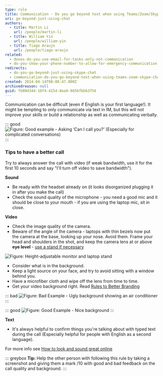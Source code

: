 ```yaml
---
type: rule
title: Communication - Do you go beyond text when using Teams/Zoom/Skype chat?
uri: go-beyond-just-using-chat
authors:
  - title: Martin Li
    url: /people/martin-li
  - title: William Yin
    url: /people/william-yin
  - title: Tiago Araujo
    url: /people/tiago-araujo
related:
  - dones-do-you-use-email-for-tasks-only-not-communication
  - do-you-show-your-phone-number-to-allow-for-emergency-communication
redirects:
  - do-you-go-beyond-just-using-skype-chat
  - communication-do-you-go-beyond-text-when-using-teams-zoom-skype-chat
created: 2014-04-14T08:08:47.000Z
archivedreason: null
guid: fb00d344-18f4-4154-8ea9-865bfbbb3f56
---
```

Communication can be difficult (even if English is your first language!). It might be tempting to only communicate via text in IM, but this will not improve your skills or build a relationship as well as communicating verbally.

::: good
![Figure: Good example - Asking ‘Can I call you?’ (Especially for complicated conversations)](skype-conference.jpg)
:::

### Tips to have a better call

<!--endintro-->

Try to always answer the call with video (if weak bandwidth, use it for the first 10 seconds and say "I'll turn off video to save bandwidth").

**Sound** 

* Be ready with the headset already on (it looks disorganized plugging it in after you make the call)
* Check the sound quality of the microphone - you need a good mic and it should be close to your mouth - if you are using the laptop mic, sit in close.

**Video** 

* Check the image quality of the camera. 
* Beware of the angle of the camera - laptops with thin bezels now put the camera at the base, looking up your nose. Avoid them. Frame your head and shoulders in the shot, and keep the camera lens at or above **eye level** - [use a stand if necessary](https://www.dicksmith.com.au/da/buy/kogan-height-adjustable-laptop-monitor-stand-kogan)

![Figure: Height-adjustable monitor and laptop stand](screen-stands.png)

* Consider what is in the background.
* Keep a light source on your face, and try to avoid sitting with a window behind you.
* Have a microfiber cloth and wipe off the lens from time to time.
* Get your video background right. Read [Rules to Better Branding](/rules-to-better-branding)  

::: bad
![Figure: Bad Example - Ugly background showing an air conditioner](Bad-Video-Background-orgn.png)
:::

::: good
![Figure: Good Example - Nice background](Good-Video-Background-orgn.png)
:::

**Text** 

* It's always helpful to confirm things you're talking about with typed text during the call (Especially helpful for people with English as a second language).

For more info see [How to look and sound great online](https://www.cnet.com/how-to/ultimate-webcam-tips-how-to-look-sound-great-online/)

::: greybox
**Tip:** Help the other person with following this rule by taking a screenshot and giving them a mark /10 with good and bad feedback on the call quality and background.
:::
